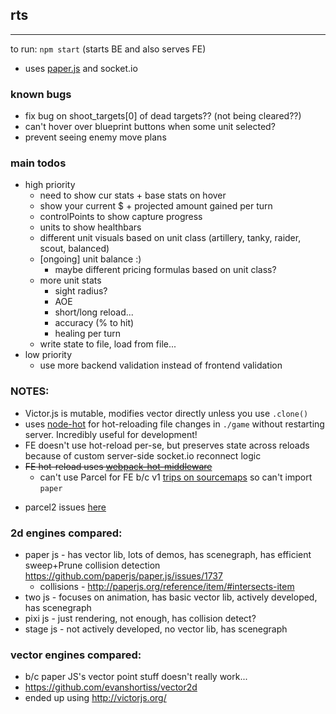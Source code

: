 ## rts

---

to run: `npm start` (starts BE and also serves FE)

- uses [paper.js](http://paperjs.org/about/) and socket.io
### known bugs
  - fix bug on shoot_targets[0] of dead targets?? (not being cleared??)
  - can't hover over blueprint buttons when some unit selected?
  - prevent seeing enemy move plans
### main todos
- high priority
  - need to show cur stats + base stats on hover
  - show your current $ + projected amount gained per turn
  - controlPoints to show capture progress
  - units to show healthbars
  - different unit visuals based on unit class (artillery, tanky, raider, scout, balanced)
  - [ongoing] unit balance :)
    - maybe different pricing formulas based on unit class?
  - more unit stats
    - sight radius?
    - AOE
    - short/long reload...
    - accuracy (% to hit)
    - healing per turn
  - write state to file, load from file...
- low priority
  - use more backend validation instead of frontend validation

### NOTES:

- Victor.js is mutable, modifies vector directly unless you use `.clone()`
- uses [node-hot](https://github.com/mihe/node-hot) for hot-reloading file changes in `./game` without restarting server. Incredibly useful for development!
- FE doesn't use hot-reload per-se, but preserves state across reloads because of custom server-side socket.io reconnect logic
- ~~FE hot-reload uses [webpack-hot-middleware](https://github.com/webpack-contrib/webpack-hot-middleware/tree/master/example)~~
  - can't use Parcel for FE b/c v1 [trips on sourcemaps](https://github.com/parcel-bundler/parcel/pull/2427) so can't import `paper`

* parcel2 issues [here](https://github.com/parcel-bundler/parcel/issues/3377)

### 2d engines compared:

- paper js - has vector lib, lots of demos, has scenegraph, has efficient sweep+Prune collision detection https://github.com/paperjs/paper.js/issues/1737
  - collisions - http://paperjs.org/reference/item/#intersects-item
- two js - focuses on animation, has basic vector lib, actively developed, has scenegraph
- pixi js - just rendering, not enough, has collision detect?
- stage js - not actively developed, no vector lib, has scenegraph

### vector engines compared:

- b/c paper JS's vector point stuff doesn't really work...
- https://github.com/evanshortiss/vector2d
- ended up using http://victorjs.org/
